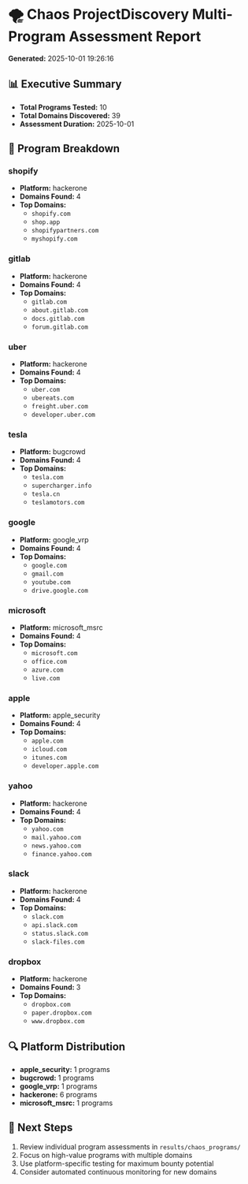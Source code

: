 # 🌪️ Chaos ProjectDiscovery Multi-Program Assessment Report

**Generated:** 2025-10-01 19:26:16

## 📊 Executive Summary

- **Total Programs Tested:** 10
- **Total Domains Discovered:** 39
- **Assessment Duration:** 2025-10-01

## 🎯 Program Breakdown

### shopify
- **Platform:** hackerone
- **Domains Found:** 4
- **Top Domains:**
  - `shopify.com`
  - `shop.app`
  - `shopifypartners.com`
  - `myshopify.com`

### gitlab
- **Platform:** hackerone
- **Domains Found:** 4
- **Top Domains:**
  - `gitlab.com`
  - `about.gitlab.com`
  - `docs.gitlab.com`
  - `forum.gitlab.com`

### uber
- **Platform:** hackerone
- **Domains Found:** 4
- **Top Domains:**
  - `uber.com`
  - `ubereats.com`
  - `freight.uber.com`
  - `developer.uber.com`

### tesla
- **Platform:** bugcrowd
- **Domains Found:** 4
- **Top Domains:**
  - `tesla.com`
  - `supercharger.info`
  - `tesla.cn`
  - `teslamotors.com`

### google
- **Platform:** google_vrp
- **Domains Found:** 4
- **Top Domains:**
  - `google.com`
  - `gmail.com`
  - `youtube.com`
  - `drive.google.com`

### microsoft
- **Platform:** microsoft_msrc
- **Domains Found:** 4
- **Top Domains:**
  - `microsoft.com`
  - `office.com`
  - `azure.com`
  - `live.com`

### apple
- **Platform:** apple_security
- **Domains Found:** 4
- **Top Domains:**
  - `apple.com`
  - `icloud.com`
  - `itunes.com`
  - `developer.apple.com`

### yahoo
- **Platform:** hackerone
- **Domains Found:** 4
- **Top Domains:**
  - `yahoo.com`
  - `mail.yahoo.com`
  - `news.yahoo.com`
  - `finance.yahoo.com`

### slack
- **Platform:** hackerone
- **Domains Found:** 4
- **Top Domains:**
  - `slack.com`
  - `api.slack.com`
  - `status.slack.com`
  - `slack-files.com`

### dropbox
- **Platform:** hackerone
- **Domains Found:** 3
- **Top Domains:**
  - `dropbox.com`
  - `paper.dropbox.com`
  - `www.dropbox.com`

## 🔍 Platform Distribution

- **apple_security:** 1 programs
- **bugcrowd:** 1 programs
- **google_vrp:** 1 programs
- **hackerone:** 6 programs
- **microsoft_msrc:** 1 programs

## 🚀 Next Steps

1. Review individual program assessments in `results/chaos_programs/`
2. Focus on high-value programs with multiple domains
3. Use platform-specific testing for maximum bounty potential
4. Consider automated continuous monitoring for new domains

